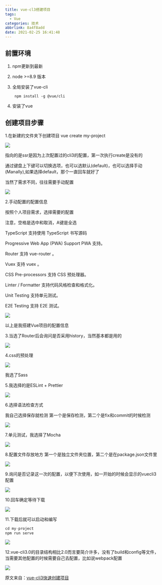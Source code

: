 ```yaml
---
title: vue-cl3搭建项目
tags:
  - Vue
categories: 技术
abbrlink: 8a4f8add
date: 2021-02-25 16:41:48
---
```




## 前置环境

1. npm更新到最新

2. node >=8.9 版本

3. 全局安装了vue-cli

   ```nginx
    npm install -g @vue/cli
   ```

4. 安装了vue

<!--more-->

## 创建项目步骤

1.在新建的文件夹下创建项目 vue create my-project

![](vue-cl3搭建项目/image-20200527162513494.png)

指向的是ssr是因为上次配置过的cli3的配置，第一次执行create是没有的

通过键盘上下键可以切换选项，也可以选默认(default)，也可以选择手动(Manally),如果选择default，那个一直回车就好了

当然了需求不同，往往需要手动配置

![](vue-cl3搭建项目/image-20200527163003709.png)



2.手动配置的配置信息

按照个人项目需求，选择需要的配置

注意，空格是选中和取消，A键是全选

TypeScript 支持使用 TypeScript 书写源码

 Progressive Web App (PWA) Support PWA 支持。

 Router 支持 vue-router 。

Vuex 支持 vuex 。

CSS Pre-processors 支持 CSS 预处理器。

 Linter / Formatter 支持代码风格检查和格式化。

 Unit Testing 支持单元测试。

 E2E Testing 支持 E2E 测试。

![](vue-cl3搭建项目/image-20200527163437407.png)

以上是我搭建Vue项目的配置信息



3.当选了Router后会询问是否采用history，当然基本都是用的

![](vue-cl3搭建项目/image-20200527163625559.png)



4.css的预处理

![](vue-cl3搭建项目/image-20200527163730822.png)

我选了Sass



5.我选择的是ESLint + Prettier

![](vue-cl3搭建项目/image-20200527163943737.png)



6.选择语法检查方式

我自己选择保存就检测
第一个是保存检测，第二个是fix和commit的时候检测

![](vue-cl3搭建项目/image-20200527164041148.png)



7.单元测试，我选择了Mocha

![](vue-cl3搭建项目/image-20200527164238990.png)



8.配置文件存放地方
第一个是独立文件夹位置，第二个是在package.json文件里

![](vue-cl3搭建项目/image-20200527164307971.png)

9.询问是否记录这一次的配置，以便下次使用，如一开始的时候会显示的vuecli3配置

![](vue-cl3搭建项目/image-20200527164327651.png)

10.回车确定等待下载

![](vue-cl3搭建项目/image-20200527164349916.png)



11.下载后就可以启动和编写

```javascript
cd my-project
npm run serve
```

![](vue-cl3搭建项目/image-20200527164556028.png)



12.vue-cli3.0的目录结构相比2.0而言要简介许多，没有了build和config等文件，当需要其他配置的时候需要自己去配置，比如说webpack配置

![](vue-cl3搭建项目/image-20200527164806424.png)



原文来自：[vue-cli3快速创建项目](https://www.jianshu.com/p/5e13bc2eb97c)
